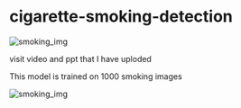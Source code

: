 # cigarette-smoking-detection

![smoking_img](https://user-images.githubusercontent.com/73479133/202274111-7d71cc6d-3181-4611-b802-1bf869351403.jpg)

visit video and ppt that I have uploded 

This model is trained on 1000 smoking images

![smoking_img](https://user-images.githubusercontent.com/73479133/202274627-fe40abd1-aaa2-4c26-b846-778ed1c3e0e0.jpg)
